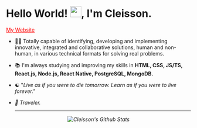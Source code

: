 
<h1>Hello World! <img src="https://raw.githubusercontent.com/kaueMarques/kaueMarques/master/hi.gif" width="30px">, I'm Cleisson. </h1>
           
<p>            
  <a href="https://cleisson.vercel.app" target="blank" style="color: red;">My Website </a> 
</p>        
      
<!--- 🔭 I’m currently working on ...--> 
- 👨‍💻 Totally capable of identifying, developing and implementing innovative, integrated and collaborative solutions, human and non-human, in various technical formats for solving real problems.
- 📚 I'm always studying and improving my skills in <strong>HTML, CSS, JS/TS, React.js, Node.js, React Native, PostgreSQL, MongoDB.</strong>

- ☯︎ "<em>Live as if you were to die tomorrow. Learn as if you were to live forever.<em>"
- 🧳 Traveler. 
  
  ---    
  
<div align="center">

![Cleisson's Github Stats](https://github-readme-stats.vercel.app/api?username=cleissonom&show_icons=true&theme=dark)

